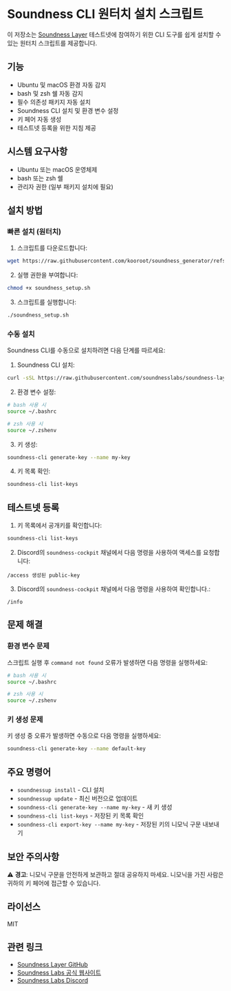 # Soundness CLI 원터치 설치 스크립트

이 저장소는 [Soundness Layer](https://github.com/soundnesslabs/soundness-layer) 테스트넷에 참여하기 위한 CLI 도구를 쉽게 설치할 수 있는 원터치 스크립트를 제공합니다.

## 기능

- Ubuntu 및 macOS 환경 자동 감지
- bash 및 zsh 쉘 자동 감지
- 필수 의존성 패키지 자동 설치
- Soundness CLI 설치 및 환경 변수 설정
- 키 페어 자동 생성
- 테스트넷 등록을 위한 지침 제공

## 시스템 요구사항

- Ubuntu 또는 macOS 운영체제
- bash 또는 zsh 쉘
- 관리자 권한 (일부 패키지 설치에 필요)

## 설치 방법

### 빠른 설치 (원터치)

1. 스크립트를 다운로드합니다:
```bash
wget https://raw.githubusercontent.com/kooroot/soundness_generator/refs/heads/main/soundness.sh
```

2. 실행 권한을 부여합니다:
```bash
chmod +x soundness_setup.sh
```

3. 스크립트를 실행합니다:
```bash
./soundness_setup.sh
```

### 수동 설치

Soundness CLI를 수동으로 설치하려면 다음 단계를 따르세요:

1. Soundness CLI 설치:
```bash
curl -sSL https://raw.githubusercontent.com/soundnesslabs/soundness-layer/main/soundnessup/install | bash
```

2. 환경 변수 설정:
```bash
# bash 사용 시
source ~/.bashrc

# zsh 사용 시
source ~/.zshenv
```

3. 키 생성:
```bash
soundness-cli generate-key --name my-key
```

4. 키 목록 확인:
```bash
soundness-cli list-keys
```

## 테스트넷 등록

1. 키 목록에서 공개키를 확인합니다:
```bash
soundness-cli list-keys
```

2. Discord의 `soundness-cockpit` 채널에서 다음 명령을 사용하여 액세스를 요청합니다:
```
/access 생성된 public-key
```

3. Discord의 `soundness-cockpit` 채널에서 다음 명령을 사용하여 확인합니다.:
```
/info
```

## 문제 해결

### 환경 변수 문제

스크립트 실행 후 `command not found` 오류가 발생하면 다음 명령을 실행하세요:

```bash
# bash 사용 시
source ~/.bashrc

# zsh 사용 시
source ~/.zshenv
```

### 키 생성 문제

키 생성 중 오류가 발생하면 수동으로 다음 명령을 실행하세요:

```bash
soundness-cli generate-key --name default-key
```

## 주요 명령어

* `soundnessup install` - CLI 설치
* `soundnessup update` - 최신 버전으로 업데이트
* `soundness-cli generate-key --name my-key` - 새 키 생성
* `soundness-cli list-keys` - 저장된 키 목록 확인
* `soundness-cli export-key --name my-key` - 저장된 키의 니모닉 구문 내보내기

## 보안 주의사항

⚠️ **경고**: 니모닉 구문을 안전하게 보관하고 절대 공유하지 마세요. 니모닉을 가진 사람은 귀하의 키 페어에 접근할 수 있습니다.

## 라이선스

MIT

## 관련 링크

* [Soundness Layer GitHub](https://github.com/soundnesslabs/soundness-layer)
* [Soundness Labs 공식 웹사이트](https://soundness.com/)
* [Soundness Labs Discord](https://discord.gg/soundness)
